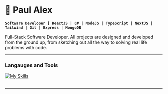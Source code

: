 # :rocket: Paul Alex

**`Software Developer [ ReactJS | C# | NodeJS | TypeScript | NextJS | Tailwind | Git | Express | MongoDB `**


Full-Stack Software Developer. All projects are designed and developed
from the ground up, from sketching out all the way to solving real life problems with code.

---

### Langauges and Tools

[![My Skills](https://skillicons.dev/icons?i=react,nodejs,ts,graphql,nextjs,tailwind,git,express,mongodb,java,vue,python,c#)](https://skillicons.dev)
<br />
<br />

---


